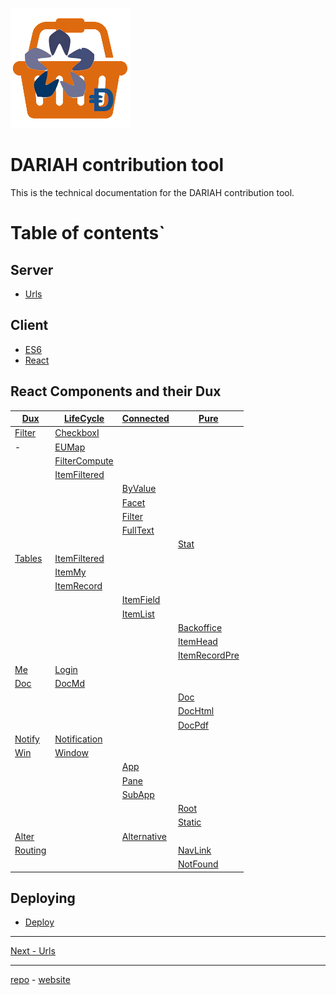 <a name="top">

![logo](../static/images/inkind_logo.png)

# DARIAH contribution tool

This is the technical documentation for the DARIAH contribution tool.

# Table of contents`

## Server

* [Urls](Urls.md)

## Client

* [ES6](ES6.md)
* [React](React.md)

## React Components and their Dux

[Dux](Dux.md) | [LifeCycle](React.md#life-cycle) | [Connected](React.md#connect) | [Pure](React.md#pure-components) 
---|---|---|---
[Filter](Dux.md#filter) | [CheckboxI](Components.md#checkboxi)          |            |
-                       | [EUMap](Components.md#eumap)                  |            |      
                        | [FilterCompute](Components.md#filtercompute)  |            |
                        | [ItemFiltered](Components.md#itemfiltered)    |            |
                        |               | [ByValue](Components.md#byvalue)           |
                        |               | [Facet](Components.md#facet)               |
                        |               | [Filter](Components.md#filter)             |
                        |               | [FullText](Components.md#fulltext)         |
                        |               |           | [Stat](Components.md#stat)     
[Tables](Dux.md#tables) | [ItemFiltered](Components.md#itemfiltered)    |            |
                        | [ItemMy](Components.md#itemmy)                |            |
                        | [ItemRecord](Components.md#itemrecord)        |            |
                        |               | [ItemField](Components.md#itemfield)       |
                        |               | [ItemList](Components.md#itemlist)         |
                        |               |           | [Backoffice](Components.md#backoffice)
                        |               |           | [ItemHead](Components.md#itemhead)
                        |               |           | [ItemRecordPre](Components.md#itemrecordpre)
[Me](Dux.md#me)         |[Login](Components.md#login)                   |            |
[Doc](Dux.md#doc)       |[DocMd](Components.md#docmd)                   |            |
                        |               |           | [Doc](Components.md#doc)
                        |               |           | [DocHtml](Components.md#dochtml)
                        |               |           | [DocPdf](Components.md#docpdf)
[Notify](Dux.md#notify) |[Notification](Components.md#notification)     |            |
[Win](Dux.md#win)       |[Window](Components.md#window)                 |            |
                        |               | [App](Components.md#app)      |
                        |               | [Pane](Components.md#pane)    |
                        |               | [SubApp](Components.md#subapp)|
                        |               |           | [Root](Components.md#root)
                        |               |           | [Static](Components.md#static)
[Alter](Dux.md#alter)   |               | [Alternative](Components.md#alternative)   |
[Routing](React.md#routing) |           |           | [NavLink](Components.md#navlink)
                        |               |           | [NotFound](Components.md#notfound)


## Deploying

* [Deploy](Deploy.md)

---
[Next - Urls](Urls.md)

---
[repo](https://github.com/Dans-labs/dariah) -
[website](https://dariah-beta.dans.knaw.nl/)

